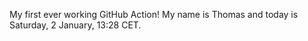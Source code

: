 My first ever working GitHub Action!
My name is Thomas and today is Saturday, 2 January, 13:28 CET. 
